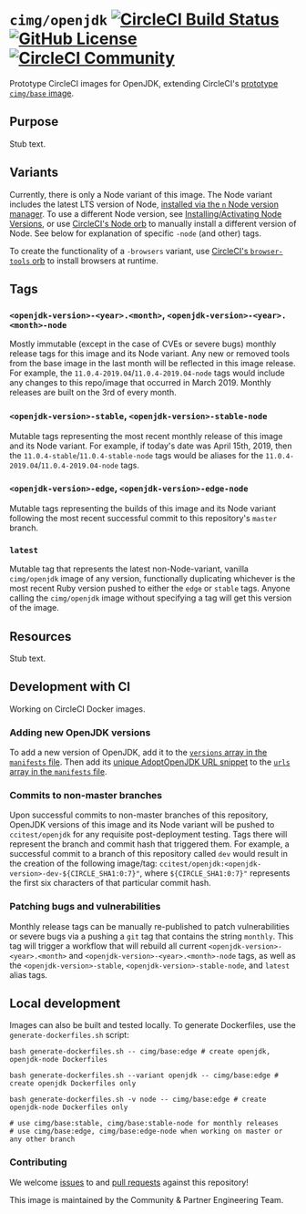 # `cimg/openjdk` [![CircleCI Build Status](https://circleci.com/gh/CircleCI-Public/cimg-openjdk.svg?style=shield "CircleCI Build Status")](https://circleci.com/gh/CircleCI-Public/cimg-openjdk) [![GitHub License](https://img.shields.io/badge/license-MIT-lightgrey.svg)](https://raw.githubusercontent.com/CircleCI-Public/cimg-openjdk/master/LICENSE) [![CircleCI Community](https://img.shields.io/badge/community-CircleCI%20Discuss-343434.svg)](https://discuss.circleci.com/c/ecosystem/images)

Prototype CircleCI images for OpenJDK, extending CircleCI's [prototype `cimg/base` image](https://github.com/CircleCI-Public/cimg-base).

## Purpose

Stub text.

## Variants

Currently, there is only a Node variant of this image. The Node variant includes the latest LTS version of Node, [installed via the `n` Node version manager](https://github.com/tj/n). To use a different Node version, see [Installing/Activating Node Versions](https://github.com/tj/n#installingactivating-node-versions), or use [CircleCI's Node orb](http://circleci.com/orbs/registry/orb/circleci/node#commands-install-node) to manually install a different version of Node. See below for explanation of specific `-node` (and other) tags.

To create the functionality of a `-browsers` variant, use [CircleCI's `browser-tools` orb](http://github.com/circleci-public/browser-tools-orb/) to install browsers at runtime.

## Tags

### `<openjdk-version>-<year>.<month>`, `<openjdk-version>-<year>.<month>-node`
Mostly immutable (except in the case of CVEs or severe bugs) monthly release tags for this image and its Node variant. Any new or removed tools from the base image in the last month will be reflected in this image release. For example, the `11.0.4-2019.04`/`11.0.4-2019.04-node` tags would include any changes to this repo/image that occurred in March 2019. Monthly releases are built on the 3rd of every month.

### `<openjdk-version>-stable`, `<openjdk-version>-stable-node`
Mutable tags representing the most recent monthly release of this image and its Node variant. For example, if today's date was April 15th, 2019, then the `11.0.4-stable`/`11.0.4-stable-node` tags would be aliases for the `11.0.4-2019.04`/`11.0.4-2019.04-node` tags.

### `<openjdk-version>-edge`, `<openjdk-version>-edge-node`
Mutable tags representing the builds of this image and its Node variant following the most recent successful commit to this repository's `master` branch.

### `latest`
Mutable tag that represents the latest non-Node-variant, vanilla `cimg/openjdk` image of any version, functionally duplicating whichever is the most recent Ruby version pushed to either the `edge` or `stable` tags. Anyone calling the `cimg/openjdk` image without specifying a tag will get this version of the image.

## Resources

Stub text.

## Development with CI

Working on CircleCI Docker images.

### Adding new OpenJDK versions
To add a new version of OpenJDK, add it to the [`versions` array in the `manifests` file](https://github.com/CircleCI-Public/cimg-ruby/blob/master/manifest#L8). Then add its [unique AdoptOpenJDK URL snippet](https://github.com/CircleCI-Public/cimg-ruby/blob/master/manifest#L10-L12) to the [`urls` array in the `manifests` file](https://github.com/CircleCI-Public/cimg-ruby/blob/master/manifest#L13).

### Commits to non-master branches
Upon successful commits to non-master branches of this repository, OpenJDK versions of this image and its Node variant will be pushed to `ccitest/openjdk` for any requisite post-deployment testing. Tags there will represent the branch and commit hash that triggered them. For example, a successful commit to a branch of this repository called `dev` would result in the creation of the following image/tag: `ccitest/openjdk:<openjdk-version>-dev-${CIRCLE_SHA1:0:7}"`, where `${CIRCLE_SHA1:0:7}"` represents the first six characters of that particular commit hash.

### Patching bugs and vulnerabilities
Monthly release tags can be manually re-published to patch vulnerabilities or severe bugs via a pushing a `git` tag that contains the string `monthly`. This tag will trigger a workflow that will rebuild all current `<openjdk-version>-<year>.<month>` and `<openjdk-version>-<year>.<month>-node` tags, as well as the `<openjdk-version>-stable`, `<openjdk-version>-stable-node`, and `latest` alias tags.

## Local development

Images can also be built and tested locally. To generate Dockerfiles, use the `generate-dockerfiles.sh` script:

```shell
bash generate-dockerfiles.sh -- cimg/base:edge # create openjdk, openjdk-node Dockerfiles

bash generate-dockerfiles.sh --variant openjdk -- cimg/base:edge # create openjdk Dockerfiles only

bash generate-dockerfiles.sh -v node -- cimg/base:edge # create openjdk-node Dockerfiles only

# use cimg/base:stable, cimg/base:stable-node for monthly releases
# use cimg/base:edge, cimg/base:edge-node when working on master or any other branch
```

### Contributing
We welcome [issues](https://github.com/CircleCI-Public/cimg-openjdk/issues) to and [pull requests](https://github.com/CircleCI-Public/cimg-openjdk/pulls) against this repository!

This image is maintained by the Community & Partner Engineering Team.
